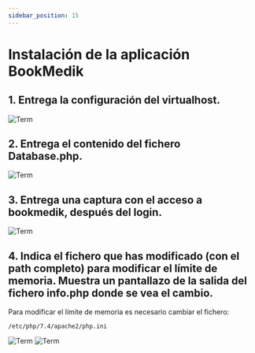 ```yaml
---
sidebar_position: 15
---
```


# Instalación de la aplicación BookMedik

## 1. Entrega la configuración del virtualhost.

![Term](/img/SRI+HLC/taller3SRI3.png)


## 2. Entrega el contenido del fichero Database.php.

![Term](/img/SRI+HLC/taller3SRI3-2.png)


## 3. Entrega una captura con el acceso a bookmedik, después del login.

![Term](/img/SRI+HLC/taller3SRI3-3.png)


## 4. Indica el fichero que has modificado (con el path completo) para modificar el límite de memoria. Muestra un pantallazo de la salida del fichero info.php donde se vea el cambio.

Para modificar el límite de memoria es necesario cambiar el fichero:

    /etc/php/7.4/apache2/php.ini

![Term](/img/SRI+HLC/taller3SRI3-4.png)
![Term](/img/SRI+HLC/taller3SRI3-5.png)
